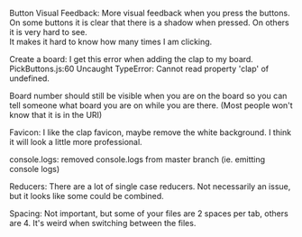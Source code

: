 Button Visual Feedback:
  More visual feedback when you press the buttons.
  On some buttons it is clear that there is a shadow when pressed.
  On others it is very hard to see.  
  It makes it hard to know how many times I am clicking.

Create a board:
  I get this error when adding the clap to my board.
    PickButtons.js:60 Uncaught TypeError: Cannot read property 'clap' of undefined.

Board number should still be visible when you are on the board so you can tell someone what board you are on while you are there. (Most people won't know that it is in the URI)

Favicon:
  I like the clap favicon, maybe remove the white background. I think it will look a little more professional.

console.logs:
  removed console.logs from master branch
  (ie. emitting console logs)

Reducers:
  There are a lot of single case reducers.  Not necessarily an issue, but it looks like some could be combined.

Spacing:
  Not important, but some of your files are 2 spaces per tab, others are 4.  It's weird when switching between the files.



